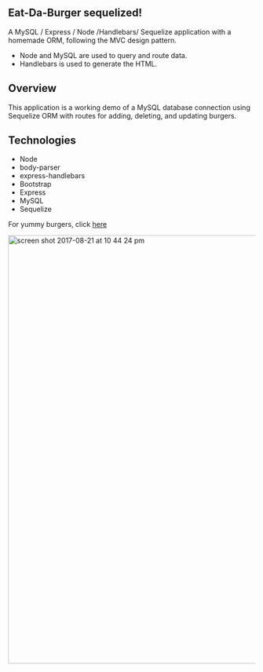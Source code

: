 ## Eat-Da-Burger sequelized! 

A MySQL / Express / Node /Handlebars/ Sequelize  application with a homemade ORM, following the MVC design pattern. 
   - Node and MySQL are used to query and route data.  
   - Handlebars is used to generate the HTML. 

## Overview

This application is a working demo of a MySQL database connection using Sequelize ORM with routes for adding, deleting, and updating burgers.

## Technologies

   - Node
   - body-parser
   - express-handlebars
   - Bootstrap
   - Express
   - MySQL
   - Sequelize

For yummy burgers, click [here](https://secure-castle-51762.herokuapp.com/)


<img width="873" alt="screen shot 2017-08-21 at 10 44 24 pm" src="https://user-images.githubusercontent.com/28279675/29550412-766258ec-86c2-11e7-9277-4c82c089212b.png">
